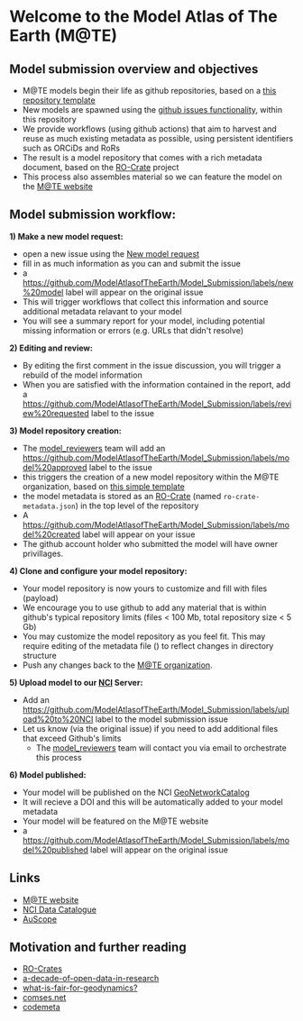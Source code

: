 # Welcome to the Model Atlas of The Earth (M@TE)

## Model submission overview and objectives

* M@TE models begin their life as github repositories, based on a [this repository template](https://github.com/ModelAtlasofTheEarth/mate_model_template)
* New models are spawned using the [github issues functionality](https://github.com/ModelAtlasofTheEarth/Model_Submission/issues), within this repository
* We provide workflows (using github actions) that aim to harvest and reuse as much existing metadata as possible, using persistent identifiers such as ORCiDs and RoRs
* The result is a model repository that comes with a rich metadata document, based on the [RO-Crate](https://www.researchobject.org/ro-crate/) project
* This process also assembles material so we can feature the model on the [M@TE website](https://mate.science)


## Model submission workflow:

**1) Make a new model request:**
* open a new issue using the [New model request](https://github.com/ModelAtlasofTheEarth/Model_Submission/issues/new/choose)
* fill in as much information as you can and submit the issue
* a https://github.com/ModelAtlasofTheEarth/Model_Submission/labels/new%20model label will appear on the original issue
* This will trigger workflows that collect this information and source additional metadata relavant to your model
* You will see a summary report for your model, including potential missing information or errors (e.g. URLs that didn't resolve)
  

**2) Editing and review:**

* By editing the first comment in the issue discussion, you will trigger a rebuild of the model information
* When you are satisfied with the information contained in the report, add a https://github.com/ModelAtlasofTheEarth/Model_Submission/labels/review%20requested label to the issue

**3) Model repository creation:**
* The [model_reviewers](https://github.com/orgs/ModelAtlasofTheEarth/teams/model_reviewers) team will add an https://github.com/ModelAtlasofTheEarth/Model_Submission/labels/model%20approved label to the issue
* this triggers the creation of a new model repository within the M@TE organization, based on [this simple template](https://github.com/ModelAtlasofTheEarth/mate_model_template)
* the model metadata is stored as an [RO-Crate](https://www.researchobject.org/ro-crate/) (named `ro-crate-metadata.json`) in the top level of the repository
* A https://github.com/ModelAtlasofTheEarth/Model_Submission/labels/model%20created label will appear on your issue
* The github account holder who submitted the model will have owner privillages.


**4) Clone and configure your model repository:**

* Your model repository is now yours to customize and fill with files (payload)
* We encourage you to use github to add any material that is within github's typical repository limits (files < 100 Mb, total repository size < 5 Gb)
* You may customize the model repository as you feel fit. This may require editing of the metadata file () to reflect changes in directory structure
* Push any changes back to the [M@TE organization](https://github.com/ModelAtlasofTheEarth/).  

**5) Upload model to our [NCI](https://nci.org.au/) Server:**
* Add an https://github.com/ModelAtlasofTheEarth/Model_Submission/labels/upload%20to%20NCI label to the model submission issue
* Let us know (via the original issue) if you need to add additional files that exceed Github's limits
  * The [model_reviewers](https://github.com/orgs/ModelAtlasofTheEarth/teams/model_reviewers) team will contact you via email to orchestrate this process

**6) Model published:**
* Your model will be published on the NCI [GeoNetworkCatalog](https://geonetwork.nci.org.au/geonetwork/srv/eng/catalog.search#/home)
* It will recieve a DOI and this will be automatically added to your model metadata
* Your model will be featured on the M@TE website
* a https://github.com/ModelAtlasofTheEarth/Model_Submission/labels/model%20published label will appear on the original issue

## Links

* [M@TE website](https://mate.science)
* [NCI Data Catalogue](https://geonetwork.nci.org.au/geonetwork/)
* [AuScope](https://www.auscope.org.au/)

## Motivation and further reading

* [RO-Crates](https://www.researchobject.org/ro-crate/)
* [a-decade-of-open-data-in-research](https://scholarlykitchen.sspnet.org/2022/03/30/guest-post-a-decade-of-open-data-in-research-real-change-or-slow-moving-compliance/?informz=1)
* [what-is-fair-for-geodynamics?](https://blogs.egu.eu/divisions/gd/2020/07/24/what-is-fair-for-geodynamics/)
* [comses.net](comses.net)
* [codemeta](https://codemeta.github.io/index.html)




